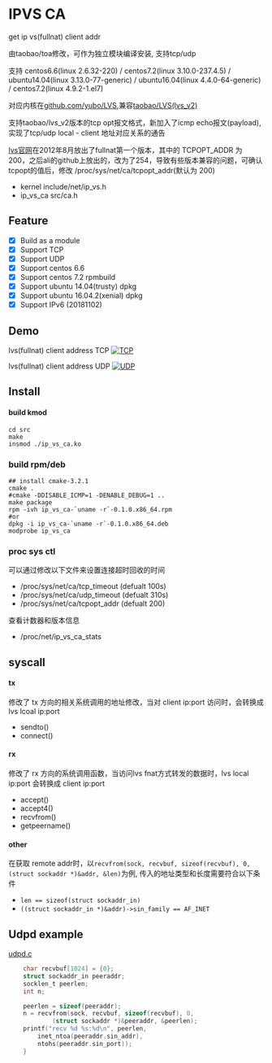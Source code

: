 # IPVS CA

get ip vs(fullnat) client addr 

由taobao/toa修改，可作为独立模块编译安装, 支持tcp/udp

支持 centos6.6(linux 2.6.32-220) / centos7.2(linux 3.10.0-237.4.5) / ubuntu14.04(linux 3.13.0-77-generic) / ubuntu16.04(linux 4.4.0-64-generic) / centos7.2(linux 4.9.2-1.el7)

对应内核在[github.com/yubo/LVS](https://github.com/yubo/LVS/tree/lvs_v2),兼容[taobao/LVS(lvs_v2)](https://github.com/alibaba/LVS/tree/lvs_v2)

支持taobao/lvs_v2版本的tcp opt报文格式，新加入了icmp echo报文(payload),实现了tcp/udp local - client 地址对应关系的通告

[lvs官网](http://linuxvirtualserver.org/)在2012年8月放出了fullnat第一个版本，其中的 TCPOPT_ADDR 为 200，之后ali的github上放出的，改为了254，导致有些版本兼容的问题，可确认tcpopt的值后，修改 /proc/sys/net/ca/tcpopt_addr(默认为 200)

 - kernel include/net/ip_vs.h
 - ip_vs_ca src/ca.h

## Feature
  - [x] Build as a module
  - [x] Support TCP
  - [x] Support UDP
  - [x] Support centos 6.6
  - [x] Support centos 7.2 rpmbuild
  - [x] Support ubuntu 14.04(trusty) dpkg
  - [x] Support ubuntu 16.04.2(xenial) dpkg
  - [x] Support IPv6 (20181102)

## Demo

lvs(fullnat) client address TCP
[![TCP](https://asciinema.org/a/7e1qyj3ovn8yfe6a3srfcj104.png)](https://asciinema.org/a/7e1qyj3ovn8yfe6a3srfcj104?autoplay=1)

lvs(fullnat) client address UDP
[![UDP](https://asciinema.org/a/c0q9u1jhr367qay237azaep5e.png)](https://asciinema.org/a/c0q9u1jhr367qay237azaep5e?autoplay=1)

## Install

#### build kmod
```shell
cd src
make
insmod ./ip_vs_ca.ko
```

### build rpm/deb 
```shell
## install cmake-3.2.1
cmake .
#cmake -DDISABLE_ICMP=1 -DENABLE_DEBUG=1 ..
make package
rpm -ivh ip_vs_ca-`uname -r`-0.1.0.x86_64.rpm
#or
dpkg -i ip_vs_ca-`uname -r`-0.1.0.x86_64.deb
modprobe ip_vs_ca
```

### proc sys ctl

可以通过修改以下文件来设置连接超时回收的时间

- /proc/sys/net/ca/tcp_timeout (defualt 100s)
- /proc/sys/net/ca/udp_timeout (defualt 310s)
- /proc/sys/net/ca/tcpopt_addr (defualt 200)

查看计数器和版本信息

- /proc/net/ip_vs_ca_stats

## syscall

#### tx

修改了 tx 方向的相关系统调用的地址修改，当对 client ip:port 访问时，会转换成 lvs lcoal ip:port

- sendto()
- connect()

#### rx

修改了 rx 方向的系统调用函数，当访问lvs fnat方式转发的数据时，lvs local ip:port 会转换成 client ip:port

- accept()
- accept4()
- recvfrom()
- getpeername()


#### other

在获取 remote addr时，以`recvfrom(sock, recvbuf, sizeof(recvbuf), 0, (struct sockaddr *)&addr, &len)`为例, 传入的地址类型和长度需要符合以下条件

- `len == sizeof(struct sockaddr_in)`
- `((struct sockaddr_in *)&addr)->sin_family == AF_INET`


## Udpd example

[udpd.c](src/udpd.c)

```c
	char recvbuf[1024] = {0};
	struct sockaddr_in peeraddr;
	socklen_t peerlen;
	int n;

	peerlen = sizeof(peeraddr);
	n = recvfrom(sock, recvbuf, sizeof(recvbuf), 0,
			(struct sockaddr *)&peeraddr, &peerlen);
	printf("recv %d %s:%d\n", peerlen,
		inet_ntoa(peeraddr.sin_addr),
		ntohs(peeraddr.sin_port));
	}
```
